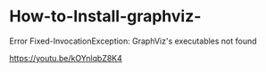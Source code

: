 # How-to-Install-graphviz-

Error Fixed-InvocationException: GraphViz's executables not found

https://youtu.be/kOYnlqbZ8K4
